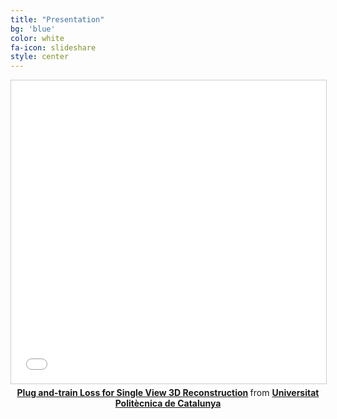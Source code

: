 ```yaml
---
title: "Presentation"
bg: 'blue'
color: white
fa-icon: slideshare
style: center
---
```


<center>
  <iframe src="//www.slideshare.net/slideshow/embed_code/key/BGy7kjeuNR1Al4" width="595" height="485" frameborder="0" marginwidth="0" marginheight="0" scrolling="no" style="border:1px solid #CCC; border-width:1px; margin-bottom:5px; max-width: 100%;" allowfullscreen> </iframe> <div style="margin-bottom:5px"> <strong> <a href="//www.slideshare.net/xavigiro/plug-andtrain-loss-for-single-view-3d-reconstruction" title="Plug and-train Loss for Single View 3D Reconstruction" target="_blank">Plug and-train Loss for Single View 3D Reconstruction</a> </strong> from <strong><a href="https://www.slideshare.net/xavigiro" target="_blank">Universitat Politècnica de Catalunya</a></strong> </div>
</center>
